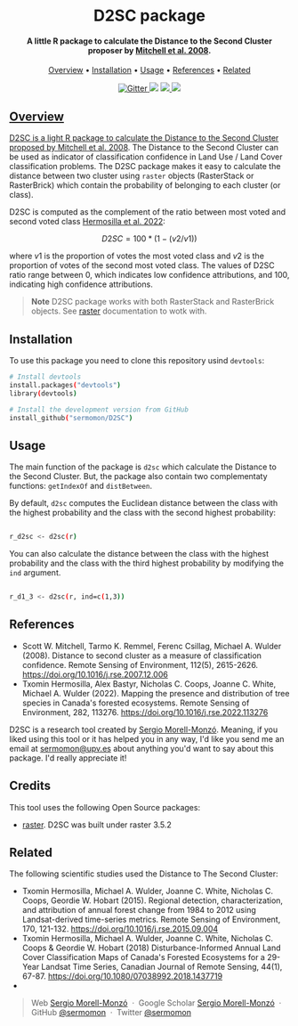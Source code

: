 <h1 align="center">
  <br>
  D2SC package
  <br>
</h1>

<h4 align="center">A little R package to calculate the Distance to the Second Cluster proposer by <a href="https://doi.org/10.1016/j.rse.2007.12.006" target="_blank">Mitchell et al. 2008</a>.</h4>

<p align="center">
  <a href="#Overview">Overview</a> •
  <a href="#Installation">Installation</a> •
  <a href="#Usage">Usage</a> •
  <a href="#References">References</a> •
  <a href="#Related">Related</a>
</p>

<p align="center">
  <a href="https://github.com/sermomon/D2SC">
    <img src="https://img.shields.io/badge/D2SC-v1.0.0-brightgreen"
         alt="Gitter">
  </a>
  <a href="https://cran.r-project.org/">
      <img src="https://img.shields.io/badge/R-package-blue"></a>
  <a href="https://cran.r-project.org/web/packages/raster/index.html">
      <img src="https://img.shields.io/badge/raster-%3E%3D3.5.2-blue">
  </a>
  <a href="">
      <img src="https://img.shields.io/badge/Open-Source-orange">
</p>

## Overview

D2SC is a light R package to calculate the Distance to the Second Cluster proposed by [Mitchell et al. 2008](https://doi.org/10.1016/j.rse.2007.12.006). The Distance to the Second Cluster can be used as indicator of classification confidence in Land Use / Land Cover classification problems. The D2SC package makes it easy to calculate the distance between two cluster using `raster` objects (RasterStack or RasterBrick) which contain the probability of belonging to each cluster (or class).

D2SC is computed as the complement of the ratio between most voted and second voted class [Hermosilla et al. 2022](https://doi.org/10.1016/j.rse.2022.113276):

$$D2SC = 100*(1-(v2/v1))$$

where $v1$ is the proportion of votes the most voted class and $v2$ is the proportion of votes of the second most voted class. The values of D2SC ratio range between 0, which indicates low confidence attributions, and 100, indicating high confidence attributions.

> **Note**
> D2SC package works with both RasterStack and RasterBrick objects. See [raster](https://cran.r-project.org/web/packages/raster/index.html) documentation to wotk with.

## Installation

To use this package you need to clone this repository usind `devtools`:

```bash
# Install devtools
install.packages("devtools")
library(devtools)
```

```bash
# Install the development version from GitHub
install_github("sermomon/D2SC")
```

## Usage

The main function of the package is `d2sc` which calculate the Distance to the Second Cluster. But, the package also contain two complementaty functions: `getIndexOf` and `distBetween`.

By default, `d2sc` computes the Euclidean distance between the class with the highest probability and the class with the second highest probability:

```bash

r_d2sc <- d2sc(r)

```

You can also calculate the distance between the class with the highest probability and the class with the third highest probability by modifying the `ind` argument.

```bash

r_d1_3 <- d2sc(r, ind=c(1,3))

```

## References

* Scott W. Mitchell, Tarmo K. Remmel, Ferenc Csillag, Michael A. Wulder (2008). Distance to second cluster as a measure of classification confidence. Remote Sensing of Environment, 112(5), 2615-2626. https://doi.org/10.1016/j.rse.2007.12.006
* Txomin Hermosilla, Alex Bastyr, Nicholas C. Coops, Joanne C. White, Michael A. Wulder (2022). Mapping the presence and distribution of tree species in Canada's forested ecosystems. Remote Sensing of Environment, 282, 113276. https://doi.org/10.1016/j.rse.2022.113276

D2SC is a research tool created by [Sergio Morell-Monzó](https://orcid.org/0000-0001-8883-2618). Meaning, if you liked using this tool or it has helped you in any way, I'd like you send me an email at <sermomon@upv.es> about anything you'd want to say about this package. I'd really appreciate it!

## Credits

This tool uses the following Open Source packages:

- [raster](https://cran.r-project.org/web/packages/raster/index.html). D2SC was built under raster 3.5.2

## Related

The following scientific studies used the Distance to The Second Cluster:

* Txomin Hermosilla, Michael A. Wulder, Joanne C. White, Nicholas C. Coops, Geordie W. Hobart (2015). Regional detection, characterization, and attribution of annual forest change from 1984 to 2012 using Landsat-derived time-series metrics. Remote Sensing of Environment, 170, 121-132. https://doi.org/10.1016/j.rse.2015.09.004
* Txomin Hermosilla, Michael A. Wulder, Joanne C. White, Nicholas C. Coops & Geordie W. Hobart (2018) Disturbance-Informed Annual Land Cover Classification Maps of Canada's Forested Ecosystems for a 29-Year Landsat Time Series, Canadian Journal of Remote Sensing, 44(1), 67-87. https://doi.org/10.1080/07038992.2018.1437719
* 



> Web [Sergio Morell-Monzó](http://www.upv.es/ficha-personal/sermomon) &nbsp;&middot;&nbsp;
> Google Scholar [Sergio Morell-Monzó](https://scholar.google.es/citations?user=LwdrU6wAAAAJ&hl=es&oi=ao) &nbsp;&middot;&nbsp;
> GitHub [@sermomon](https://github.com/sermomon/sermomon) &nbsp;&middot;&nbsp;
> Twitter [@sermomon](https://twitter.com/sermomon)

